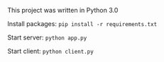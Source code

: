 This project was written in Python 3.0

Install packages:
`
pip install -r requirements.txt
`

Start server:
`
python app.py
`

Start client:
`
python client.py
`

